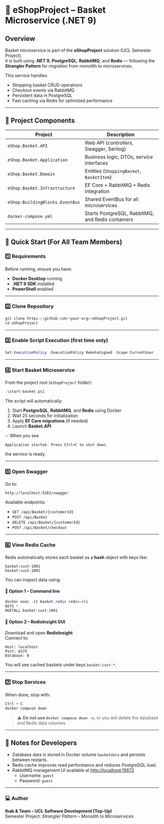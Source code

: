 # 🛒 eShopProject – Basket Microservice (.NET 9)

## Overview
Basket microservice is part of the **eShopProject** solution (UCL Semester Project).  
It is built using **.NET 9**, **PostgreSQL**, **RabbitMQ**, and **Redis** — following the **Strangler Pattern** for migration from monolith to microservices.

This service handles:
- Shopping basket CRUD operations  
- Checkout events via RabbitMQ  
- Persistent data in PostgreSQL  
- Fast caching via Redis for optimized performance  

---

## 🧩 Project Components
| Project | Description |
|----------|--------------|
| `eShop.Basket.API` | Web API (controllers, Swagger, Serilog) |
| `eShop.Basket.Application` | Business logic, DTOs, service interfaces |
| `eShop.Basket.Domain` | Entities (`ShoppingBasket`, `BasketItem`) |
| `eShop.Basket.Infrastructure` | EF Core + RabbitMQ + Redis integration |
| `eShop.BuildingBlocks.EventBus` | Shared EventBus for all microservices |
| `docker-compose.yml` | Starts PostgreSQL, RabbitMQ, and Redis containers |

---

## 🚀 Quick Start (For All Team Members)

### 1️⃣ Requirements
Before running, ensure you have:
- **Docker Desktop** running  
- **.NET 9 SDK** installed  
- **PowerShell** enabled  

---

### 2️⃣ Clone Repository
```powershell
git clone https://github.com/<your-org>/eShopProject.git
cd eShopProject
```

---

### 3️⃣ Enable Script Execution (first time only)
```powershell
Set-ExecutionPolicy -ExecutionPolicy RemoteSigned -Scope CurrentUser
```

---

### 4️⃣ Start Basket Microservice
From the project root (`eShopProject` folder):

```powershell
.\start-basket.ps1
```

The script will automatically:
1. Start **PostgreSQL**, **RabbitMQ**, and **Redis** using Docker  
2. Wait 25 seconds for initialization  
3. Apply **EF Core migrations** (if needed)  
4. Launch **Basket.API**

✅ When you see  
```
Application started. Press Ctrl+C to shut down.
```
the service is ready.

---

### 5️⃣ Open Swagger
Go to:
```
http://localhost:5283/swagger
```

Available endpoints:
- `GET /api/Basket/{customerId}`  
- `POST /api/Basket`  
- `DELETE /api/Basket/{customerId}`  
- `POST /api/Basket/checkout`

---

### 6️⃣ View Redis Cache
Redis automatically stores each basket as a **hash** object with keys like:  
```
basket:cust-1001
basket:cust-1002
```

You can inspect data using:

#### 🔹 Option 1 – Command line
```powershell
docker exec -it basket.redis redis-cli
KEYS *
HGETALL basket:cust-1001
```

#### 🔹 Option 2 – RedisInsight GUI
Download and open **RedisInsight**  
Connect to:
```
Host: localhost
Port: 6379
Database: 0
```
You will see cached baskets under keys `basket:cust-*`.

---

### 7️⃣ Stop Services
When done, stop with:
```powershell
Ctrl + C
docker compose down
```

> ⚠️ **Do not use `docker compose down -v`**, or you will delete the database and Redis data volumes.

---

## 🧠 Notes for Developers
- Database data is stored in Docker volume `basketdata` and persists between restarts.  
- Redis cache improves read performance and reduces PostgreSQL load.  
- RabbitMQ management UI available at [http://localhost:15672](http://localhost:15672)  
  - Username: `guest`  
  - Password: `guest`  


---

### 💻 Author
**Ihab & Team – UCL Software Development (Top-Up)**  
Semester Project: _Strangler Pattern – Monolith to Microservices_
